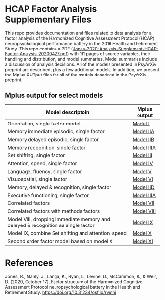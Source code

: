 # HCAP Factor Analysis Supplementary Files
This repo provides documentation and files related to data analysis for a factor analysis of the Harmonized Cognitive Assessment Protocol (HCAP) neuropsychological performance battery in the 2016 Health and Retirement Study. This repo contains a PDF ([Jones-2020-Analysis-Supplement-HCAP-Factor-Analysis-20200427.pdf](https://github.com/rnj0nes/HCAP/blob/master/Jones-2020-Analysis-Supplement-HCAP-Factor-Analysis-20200427.pdf)) with 111 pages of source variables, their handling and distribution, and model summaries. Model summaries include a discussion of analysis decisions. All of the models presented in PsyArXiv preprint are described, plus a few additional models. In addition, we present the Mplus OUTput files for all of the models descrined in the PsyArXiv preprint.


## Mplus output for select models

|Model descriptoin|Mplus output|
|---|---|
|Orientation, single factor model|[Model I](https://github.com/rnj0nes/HCAP/blob/master/model-I.out)|
|Memory immediate episodic, single factor|[Model IIA](https://github.com/rnj0nes/HCAP/blob/master/model-IIA.out)|
|Memory delayed episodic, single factor|[Model IIB](https://github.com/rnj0nes/HCAP/blob/master/model-IIB.out)|
|Memory recognition, single factor|[Model IIIA](https://github.com/rnj0nes/HCAP/blob/master/model-IIIA.out)|
|Set shifting, single factor|[Model III](https://github.com/rnj0nes/HCAP/blob/master/model-III.out)|
|Attention, speed, single factor|[Model IV](https://github.com/rnj0nes/HCAP/blob/master/model-IV.out)|
|Language, fluency, single factor|[Model V](https://github.com/rnj0nes/HCAP/blob/master/model-V.out)|
|Visuospatial, single factor|[Model VI](https://github.com/rnj0nes/HCAP/blob/master/model-VI.out)|
|Memory, delayed & recognition, single factor|[Model IID](https://github.com/rnj0nes/HCAP/blob/master/model-IID.out)|
|Executive functioning, single factor|[Model IIIA](https://github.com/rnj0nes/HCAP/blob/master/model-IIIA.out)|
|Correlated factors|[Model VII](https://github.com/rnj0nes/HCAP/blob/master/model-VII.out)|
|Correlated factors with methods factors|[Model VIII](https://github.com/rnj0nes/HCAP/blob/master/model-VIII.out)|
|Model VIII, dropping immediate memory and delayed & recognition as single factor|[Model IX](https://github.com/rnj0nes/HCAP/blob/master/model-IX.out)|
|Model IX, combine Set shifting and attention, speed|[Model X](https://github.com/rnj0nes/HCAP/blob/master/model-X.out)|
|Second order factor model based on model X|[Model XI](https://github.com/rnj0nes/HCAP/blob/master/model-XI.out)|



# References

Jones, R., Manly, J., Langa, K., Ryan, L., Levine, D., McCammon, R., & Weir, D. (2020, October 17). Factor structure of the Harmonized Cognitive Assessment Protocol neuropsychological battery in the Health and Retirement Study. https://doi.org/10.31234/osf.io/rvmhj









